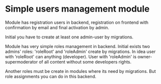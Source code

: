 
Simple users management module
==============================

Module has registration users in backend,
registration on frontend with confirmation by email
and final activation by admin.

Initial you have to create at least one admin-user by migrations.

Module has very simple roles management in backend.
Initial exists two admins' roles: 'roleRoot' and 'roleAdmin' create by migrations.
In idea user with 'roleRoot' can anything (developer).
User with 'roleAdmin' is owner-supermoderator of all content without some developers rights.

Another roles must be create in modules where its need by migrations.
But role assignments you can do in this backend.
